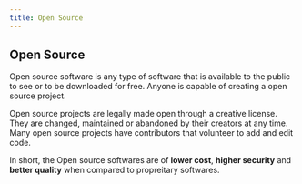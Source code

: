 ```yaml
---
title: Open Source
---
```

## Open Source

Open source software is any type of software that is available to the public to see or to be downloaded for free. Anyone is capable of creating a open source project.

Open source projects are legally made open through a creative license. They are changed, maintained or abandoned by their creators at any time. Many open source projects have contributors that volunteer to add and edit code.

In short, the Open source softwares are of **lower cost**, **higher security** and **better quality** when compared to propreitary softwares.
